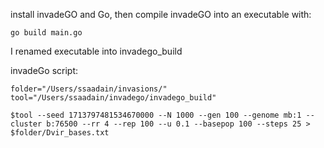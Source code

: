 install invadeGO and Go, then compile invadeGO into an executable with:
```
go build main.go
```
I renamed executable into invadego_build

invadeGo script:
```
folder="/Users/ssaadain/invasions/"
tool="/Users/ssaadain/invadego/invadego_build"

$tool --seed 1713797481534670000 --N 1000 --gen 100 --genome mb:1 --cluster b:76500 --rr 4 --rep 100 --u 0.1 --basepop 100 --steps 25 > $folder/Dvir_bases.txt
```

